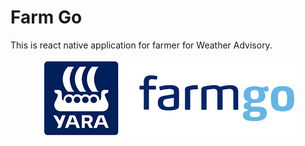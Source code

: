 # Farm Go

This is react native application for farmer for Weather Advisory.

<center><img src="assets/img/farmgo.png "/></center>

